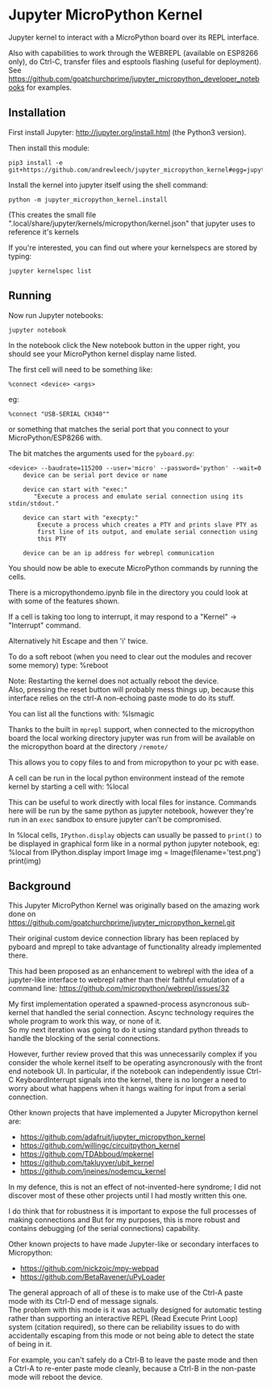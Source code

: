 # Jupyter MicroPython Kernel

Jupyter kernel to interact with a MicroPython board over its REPL interface.

Also with capabilities to work through the WEBREPL (available on ESP8266 only), 
do Ctrl-C, transfer files and esptools flashing (useful for deployment).
See https://github.com/goatchurchprime/jupyter_micropython_developer_notebooks 
for examples.

## Installation

First install Jupyter: http://jupyter.org/install.html (the Python3 version).

Then install this module:

    pip3 install -e git+https://github.com/andrewleech/jupyter_micropython_kernel#egg=jupyter_micropython_kernel


Install the kernel into jupyter itself using the shell command:

    python -m jupyter_micropython_kernel.install

(This creates the small file ".local/share/jupyter/kernels/micropython/kernel.json" 
that jupyter uses to reference it's kernels

If you're interested, you can find out where your kernelspecs are stored by typing:

    jupyter kernelspec list


## Running

Now run Jupyter notebooks:

    jupyter notebook

In the notebook click the New notebook button in the upper right, you should see your
MicroPython kernel display name listed.  

The first cell will need to be something like:

    %connect <device> <args>

eg:

    %connect "USB-SERIAL CH340""
    
or something that matches the serial port that
you connect to your MicroPython/ESP8266 with.

The <port> <args> bit matches the arguments used for the `pyboard.py`:

    <device> --baudrate=115200 --user='micro' --password='python' --wait=0
        device can be serial port device or name

        device can start with "exec:"
           "Execute a process and emulate serial connection using its stdin/stdout."

        device can start with "execpty:"
            Execute a process which creates a PTY and prints slave PTY as
            first line of its output, and emulate serial connection using
            this PTY

        device can be an ip address for webrepl communication


You should now be able to execute MicroPython commands by running the cells.

There is a micropythondemo.ipynb file in the directory you could
look at with some of the features shown.

If a cell is taking too long to interrupt, it may respond 
to a "Kernel" -> "Interrupt" command. 

Alternatively hit Escape and then 'i' twice.

To do a soft reboot (when you need to clear out the modules and recover some memory) type:
    %reboot

Note: Restarting the kernel does not actually reboot the device.  
Also, pressing the reset button will probably mess things up, because 
this interface relies on the ctrl-A non-echoing paste mode to do its stuff.

You can list all the functions with:
    %lsmagic

Thanks to the built in `mprepl` support, when connected to the micropython board the local
working directory jupyter was run from will be available on the micropython board at the
directory `/remote/`

This allows you to copy files to and from micropython to your pc with ease.

A cell can be run in the local python environment instead of the remote kernel by starting a cell with:
    %local

This can be useful to work directly with local files for instance. Commands here will be run by the same
python as jupyter notebook, however they're run in an `exec` sandbox to ensure jupyter can't be compromised.

In %local cells, `IPython.display` objects can usually be passed to `print()` to be displayed in graphical
form like in a normal python jupyter notebook, eg:
    %local
    from IPython.display import Image
    img = Image(filename='test.png')
    print(img)


## Background

This Jupyter MicroPython Kernel was originally based on the amazing work done on https://github.com/goatchurchprime/jupyter_micropython_kernel.git

Their original custom device connection library has been replaced by pyboard and mprepl to take advantage of functionality already implemented there.

This had been proposed as an enhancement to webrepl with the idea of a jupyter-like
interface to webrepl rather than their faithful emulation of a command line: https://github.com/micropython/webrepl/issues/32

My first implementation operated a spawned-process asyncronous sub-kernel that handled the serial connection. 
Ascync technology requires the whole program to work this way, or none of it.  
So my next iteration was going to do it using standard python threads to handle the blocking 
of the serial connections.  

However, further review proved that this was unnecessarily complex if you consider the whole 
kernel itself to be operating asyncronously with the front end notebook UI.  In particular, 
if the notebook can independently issue Ctrl-C KeyboardInterrupt signals into the kernel, there is no longer 
a need to worry about what happens when it hangs waiting for input from a serial connection.  

Other known projects that have implemented a Jupyter Micropython kernel are:
* https://github.com/adafruit/jupyter_micropython_kernel
* https://github.com/willingc/circuitpython_kernel
* https://github.com/TDAbboud/mpkernel
* https://github.com/takluyver/ubit_kernel
* https://github.com/jneines/nodemcu_kernel

In my defence, this is not an effect of not-invented-here syndrome; I did not discover most of these 
other projects until I had mostly written this one.  

I do think that for robustness it is important to expose the full processes 
of making connections and But for my purposes, this is more robust and contains debugging (of the 
serial connections) capability.

Other known projects to have made Jupyter-like or secondary interfaces to Micropython:
* https://github.com/nickzoic/mpy-webpad
* https://github.com/BetaRavener/uPyLoader

The general approach of all of these is to make use of the Ctrl-A 
paste mode with its Ctrl-D end of message signals.  
The problem with this mode is it was actually designed for 
automatic testing rather than supporting an interactive REPL (Read Execute Print Loop) system
(citation required), so there can be reliability issues to do with 
accidentally escaping from this mode or not being able to detect the state 
of being in it.  

For example, you can't safely do a Ctrl-B to leave the paste mode and then a 
Ctrl-A to re-enter paste mode cleanly, because a Ctrl-B in the non-paste mode 
will reboot the device.  


